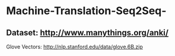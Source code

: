 # Machine-Translation-Seq2Seq-
## Dataset: http://www.manythings.org/anki/
   Glove Vectors: http://nlp.stanford.edu/data/glove.6B.zip
